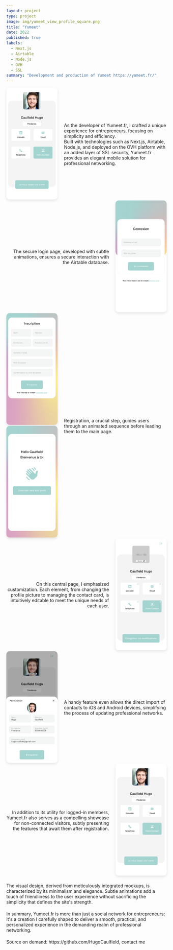 ```yaml
---
layout: project
type: project
image: img/yumeet_view_profile_square.png
title: "Yumeet"
date: 2022
published: true
labels:
  - Next.js
  - Airtable
  - Node.js
  - OVH
  - SSL
summary: "Development and production of Yumeet https://yumeet.fr/"
---
```


<div style="display: flex; align-items: center;">
  <div style="flex: 1; margin-right: 20px;">
    <img class="img-fluid" src="../img/yumeet_view_profile.png" style="max-width: 100%; border-radius: 10px; box-shadow: 0 4px 8px rgba(0, 0, 0, 0.1);">
  </div>

  <div style="flex: 2; text-align: left;">
    <div>
      As the developer of Yumeet.fr, I crafted a unique experience for entrepreneurs, focusing on simplicity and efficiency.
    </div>
    <div>
      Built with technologies such as Next.js, Airtable, Node.js, and deployed on the OVH platform with an added layer of SSL security, Yumeet.fr provides an elegant mobile solution for professional networking.
    </div>
  </div>
</div>

<div style="display: flex; align-items: center;">
  <div style="flex: 2; text-align: right;">
    The secure login page, developed with subtle animations, ensures a secure interaction with the Airtable database.
  </div>

  <div style="flex: 1; margin-left: 20px;">
    <img src="../img/yumeet_login.png" alt="Yumeet Login" style="max-width: 100%; border-radius: 10px; box-shadow: 0 4px 8px rgba(0, 0, 0, 0.1);">
  </div>
</div>

<div style="display: flex; align-items: center;">
  <div style="flex: 1; margin-right: 20px;">
    <img src="../img/yumeet_register.png" alt="Yumeet Register" style="max-width: 100%; border-radius: 10px; box-shadow: 0 4px 8px rgba(0, 0, 0, 0.1);">
    <img src="../img/yumeet_welcome.png" alt="Yumeet Welcome" style="max-width: 100%; border-radius: 10px; box-shadow: 0 4px 8px rgba(0, 0, 0, 0.1);">
  </div>

  <div style="flex: 2; text-align: left;">
    Registration, a crucial step, guides users through an animated sequence before leading them to the main page.
  </div>
</div>

<div style="display: flex; align-items: center;">
  <div style="flex: 2; text-align: right;">
    On this central page, I emphasized customization. Each element, from changing the profile picture to managing the contact card, is intuitively editable to meet the unique needs of each user.
  </div>

  <div style="flex: 1; margin-left: 20px;">
    <img src="../img/yumeet_new_profile.png" alt="Yumeet New Profile" style="max-width: 100%; border-radius: 10px; box-shadow: 0 4px 8px rgba(0, 0, 0, 0.1);">
  </div>
</div>

<div style="display: flex; align-items: center;">
  <div style="flex: 1; margin-right: 20px;">
    <img src="../img/yumeet_edit_profile.png" alt="Yumeet Edit Profile" style="max-width: 100%; border-radius: 10px; box-shadow: 0 4px 8px rgba(0, 0, 0, 0.1);">
  </div>

  <div style="flex: 2; text-align: left;">
    A handy feature even allows the direct import of contacts to iOS and Android devices, simplifying the process of updating professional networks.
  </div>
</div>

<div style="display: flex; align-items: center;">
  <div style="flex: 2; text-align: right;">
    In addition to its utility for logged-in members, Yumeet.fr also serves as a compelling showcase for non-connected visitors, subtly presenting the features that await them after registration.
  </div>

  <div style="flex: 1; margin-left: 20px;">
    <img src="../img/yumeet_view_profile.png" alt="Yumeet View Profile" style="max-width: 100%; border-radius: 10px; box-shadow: 0 4px 8px rgba(0, 0, 0, 0.1);">
  </div>
</div>

<div style="text-align: left; margin-top: 20px; margin-bottom: 20px;">
  The visual design, derived from meticulously integrated mockups, is characterized by its minimalism and elegance. Subtle animations add a touch of friendliness to the user experience without sacrificing the simplicity that defines the site's strength.
</div>

<div style="text-align: left; margin-bottom: 20px;">
  In summary, Yumeet.fr is more than just a social network for entrepreneurs; it's a creation I carefully shaped to deliver a smooth, practical, and personalized experience in the demanding realm of professional networking.
</div>


<div style="text-align: left;">
  Source on demand: https://github.com/HugoCaulfield, contact me
</div>
